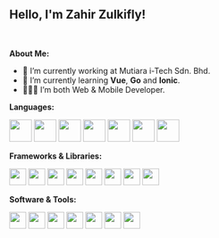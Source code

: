 ## Hello, I'm Zahir Zulkifly!
<!--
[![Portfolio](https://img.shields.io/badge/-Portfolio-red?style=flat&logo=appveyor&logoColor=white)](https://zachayers.io)
[![Github](https://img.shields.io/badge/-Github-000?style=flat&logo=Github&logoColor=white)](https://github.com/zjayers)
[![Linkedin](https://img.shields.io/badge/-LinkedIn-blue?style=flat&logo=Linkedin&logoColor=white)](https://www.linkedin.com/in/zjayers/)
-->
&nbsp;

**About Me:**

- 💼 I’m currently working at Mutiara i-Tech Sdn. Bhd.
- 🤔 I’m currently learning __Vue__, __Go__ and __Ionic__.
- 👨🏻‍💻 I’m both Web & Mobile Developer.

**Languages:**
<p align="left"> 
  <img height="40" src="https://cdn.svgporn.com/logos/html-5.svg">
  <img height="40" src="https://cdn.svgporn.com/logos/css-3.svg">
  <img height="40" src="https://cdn.svgporn.com/logos/javascript.svg">
  <img height="40" src="https://cdn.svgporn.com/logos/php.svg">
  <img height="40" src="https://cdn.svgporn.com/logos/c-sharp.svg">
  <img height="40" src="https://cdn.svgporn.com/logos/dart.svg">
  <img height="40" src="https://cdn.svgporn.com/logos/go.svg">
</p>

**Frameworks & Libraries:**
<p align="left">
  <img height="30" src="https://cdn.svgporn.com/logos/jquery.svg">
  <img height="30" src="https://cdn.svgporn.com/logos/laravel.svg">
  <img height="30" src="https://github.com/quezera97/quezera97/assets/66286710/185a5058-40b4-40cb-9c70-a5daffbcbdd9">
  <img height="30" src="https://cdn.svgporn.com/logos/bootstrap.svg">
  <img height="30" src="https://cdn.svgporn.com/logos/vue.svg">
  <img height="30" src="https://cdn.svgporn.com/logos/vuetifyjs.svg">
  <img height="30" src="https://cdn.svgporn.com/logos/flutter.svg">
  <img height="30" src="https://cdn.svgporn.com/logos/ionic">
</p>

**Software & Tools:**
<p align="left">
  <img height="30" src="https://cdn.svgporn.com/logos/visual-studio.svg">
  <img height="30" src="https://cdn.svgporn.com/logos/visual-studio-code.svg">
  <img height="30" src="https://cdn.svgporn.com/logos/figma.svg">
  <img height="30" src="https://cdn.svgporn.com/logos/sourcetree.svg">
  <img height="30" src="https://cdn.svgporn.com/logos/git.svg">
  <img height="30" src="https://cdn.svgporn.com/logos/postman.svg">
  <img height="30" src="https://cdn.svgporn.com/logos/expo.svg">
</p>
